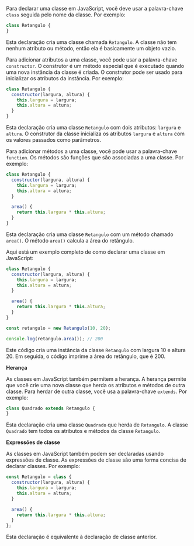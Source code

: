 Para declarar uma classe em JavaScript, você deve usar a palavra-chave `class` seguida pelo nome da classe. Por exemplo:

```javascript
class Retangulo {
}
```

Esta declaração cria uma classe chamada `Retangulo`. A classe não tem nenhum atributo ou método, então ela é basicamente um objeto vazio.

Para adicionar atributos a uma classe, você pode usar a palavra-chave `constructor`. O construtor é um método especial que é executado quando uma nova instância da classe é criada. O construtor pode ser usado para inicializar os atributos da instância. Por exemplo:

```javascript
class Retangulo {
  constructor(largura, altura) {
    this.largura = largura;
    this.altura = altura;
  }
}
```

Esta declaração cria uma classe `Retangulo` com dois atributos: `largura` e `altura`. O construtor da classe inicializa os atributos `largura` e `altura` com os valores passados como parâmetros.

Para adicionar métodos a uma classe, você pode usar a palavra-chave `function`. Os métodos são funções que são associadas a uma classe. Por exemplo:

```javascript
class Retangulo {
  constructor(largura, altura) {
    this.largura = largura;
    this.altura = altura;
  }

  area() {
    return this.largura * this.altura;
  }
}
```

Esta declaração cria uma classe `Retangulo` com um método chamado `area()`. O método `area()` calcula a área do retângulo.

Aqui está um exemplo completo de como declarar uma classe em JavaScript:

```javascript
class Retangulo {
  constructor(largura, altura) {
    this.largura = largura;
    this.altura = altura;
  }

  area() {
    return this.largura * this.altura;
  }
}

const retangulo = new Retangulo(10, 20);

console.log(retangulo.area()); // 200
```

Este código cria uma instância da classe `Retangulo` com largura 10 e altura 20. Em seguida, o código imprime a área do retângulo, que é 200.

**Herança**

As classes em JavaScript também permitem a herança. A herança permite que você crie uma nova classe que herda os atributos e métodos de outra classe. Para herdar de outra classe, você usa a palavra-chave `extends`. Por exemplo:

```javascript
class Quadrado extends Retangulo {
}
```

Esta declaração cria uma classe `Quadrado` que herda de `Retangulo`. A classe `Quadrado` tem todos os atributos e métodos da classe `Retangulo`.

**Expressões de classe**

As classes em JavaScript também podem ser declaradas usando expressões de classe. As expressões de classe são uma forma concisa de declarar classes. Por exemplo:

```javascript
const Retangulo = class {
  constructor(largura, altura) {
    this.largura = largura;
    this.altura = altura;
  }

  area() {
    return this.largura * this.altura;
  }
};
```

Esta declaração é equivalente à declaração de classe anterior.